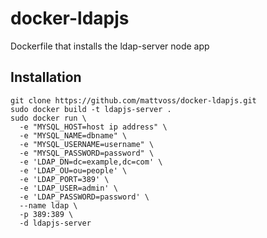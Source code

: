 docker-ldapjs
=============

Dockerfile that installs the ldap-server node app

Installation
------------

```
git clone https://github.com/mattvoss/docker-ldapjs.git
sudo docker build -t ldapjs-server .
sudo docker run \
  -e "MYSQL_HOST=host ip address" \
  -e "MYSQL_NAME=dbname" \
  -e "MYSQL_USERNAME=username" \
  -e "MYSQL_PASSWORD=password" \
  -e 'LDAP_DN=dc=example,dc=com' \
  -e 'LDAP_OU=ou=people' \
  -e 'LDAP_PORT=389' \
  -e 'LDAP_USER=admin' \
  -e 'LDAP_PASSWORD=password' \
  --name ldap \
  -p 389:389 \
  -d ldapjs-server
```
